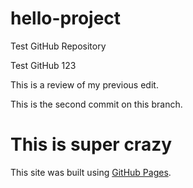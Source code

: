 # hello-project
Test GitHub Repository

Test GitHub 123

This is a review of my previous edit.

This is the second commit on this branch.

# This is super crazy

This site was built using [GitHub Pages](https://pages.github.com/).
